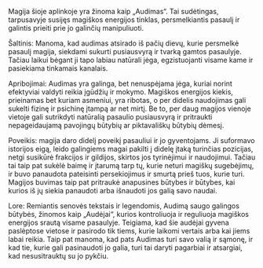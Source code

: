 Magija šioje aplinkoje yra žinoma kaip „Audimas“. Tai sudėtingas, tarpusavyje susijęs magiškos energijos tinklas, persmelkiantis pasaulį ir galintis prieiti prie jo galinčių manipuliuoti.

Šaltinis: Manoma, kad audimas atsirado iš pačių dievų, kurie persmelkė pasaulį magija, siekdami sukurti pusiausvyrą ir tvarką gamtos pasaulyje. Tačiau laikui bėgant ji tapo labiau natūrali jėga, egzistuojanti visame kame ir pasiekiama tinkamais kanalais.

Apribojimai: Audimas yra galinga, bet nenuspėjama jėga, kuriai norint efektyviai valdyti reikia įgūdžių ir mokymo. Magiškos energijos kiekis, prieinamas bet kuriam asmeniui, yra ribotas, o per didelis naudojimas gali sukelti fizinę ir psichinę įtampą ar net mirtį. Be to, per daug magijos vienoje vietoje gali sutrikdyti natūralią pasaulio pusiausvyrą ir pritraukti nepageidaujamą pavojingų būtybių ar piktavališkų būtybių dėmesį.

Poveikis: magija daro didelį poveikį pasauliui ir jo gyventojams. Ji suformavo istorijos eigą, leido galingiems magai pakilti į didelę įtaką turinčias pozicijas, netgi susikūrė frakcijos ir gildijos, skirtos jos tyrinėjimui ir naudojimui. Tačiau tai taip pat sukėlė baimę ir įtarumą tarp tų, kurie neturi magiškų sugebėjimų, ir buvo panaudota pateisinti persekiojimus ir smurtą prieš tuos, kurie turi. Magijos buvimas taip pat pritraukė anapusines būtybes ir būtybes, kai kurios iš jų siekia panaudoti arba išnaudoti jos galią savo naudai.

Lore: Remiantis senovės tekstais ir legendomis, Audimą saugo galingos būtybės, žinomos kaip „Audėjai“, kurios kontroliuoja ir reguliuoja magiškos energijos srautą visame pasaulyje. Teigiama, kad šie audėjai gyvena paslėptose vietose ir pasirodo tik tiems, kurie laikomi vertais arba kai jiems labai reikia. Taip pat manoma, kad pats Audimas turi savo valią ir sąmonę, ir kad tie, kurie gali pasinaudoti jo galia, turi tai daryti pagarbiai ir atsargiai, kad nesusitrauktų su jo pykčiu.
